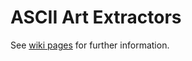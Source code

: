 # ASCII Art Extractors

See [wiki pages](https://github.com/tslab-sit/asciiart-extractor/wiki) for further information.
